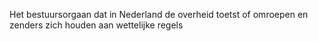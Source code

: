 Het bestuursorgaan dat in Nederland de overheid toetst of omroepen en zenders zich houden aan wettelijke regels
